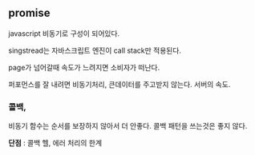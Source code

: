 ## promise

javascript 비동기로 구성이 되어있다.

singstread는 자바스크립트 엔진이 call stack만 적용된다.

page가 넘어갈때 속도가 느려지면 소비자가 떠난다. 

퍼포먼스를 잘 내려면 비동기처리, 큰데이터를 주고받지 않는다. 서버의 속도.

### 콜백, 

비동기 함수는 순서를 보장하지 않아서 더 안좋다. 콜백 패턴을 쓰는것은 좋지 않다. 

**단점** : 콜백 헬, 에러 처리의 한계